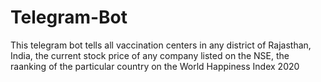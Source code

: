 # Telegram-Bot
This telegram bot tells all vaccination centers in any district of Rajasthan, India, the current stock price of any company listed on the NSE, the raanking of the particular country on the World Happiness Index 2020
